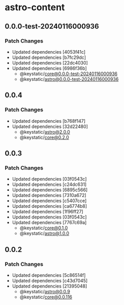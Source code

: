 # astro-content

## 0.0.0-test-20240116000936

### Patch Changes

- Updated dependencies [4053f41c]
- Updated dependencies [b7fc29dc]
- Updated dependencies [22dc4030]
- Updated dependencies [6986f36b]
  - @keystatic/core@0.0.0-test-20240116000936
  - @keystatic/astro@0.0.0-test-20240116000936

## 0.0.4

### Patch Changes

- Updated dependencies [b768f147]
- Updated dependencies [32d22480]
  - @keystatic/astro@2.0.0
  - @keystatic/core@0.2.0

## 0.0.3

### Patch Changes

- Updated dependencies [03f0543c]
- Updated dependencies [c24dc631]
- Updated dependencies [6895c566]
- Updated dependencies [7310a672]
- Updated dependencies [c5407cce]
- Updated dependencies [ca6774b8]
- Updated dependencies [1f96ff27]
- Updated dependencies [03f0543c]
- Updated dependencies [7767c69a]
  - @keystatic/core@0.1.0
  - @keystatic/astro@1.0.0

## 0.0.2

### Patch Changes

- Updated dependencies [5c86514f]
- Updated dependencies [c43d7045]
- Updated dependencies [21395048]
  - @keystatic/astro@0.0.9
  - @keystatic/core@0.0.116
